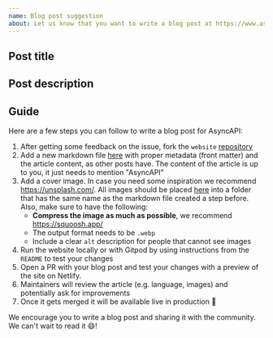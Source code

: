 ```yaml
---
name: Blog post suggestion
about: Let us know that you want to write a blog post at https://www.asyncapi.com/blog/
---
```


<!--
We're super happy to see you want to publish on our blog. The AsyncAPI blog is open for everyone, any contribution is allowed, including reposting.
By posting an article on the AsyncAPI blog, you get many advantages. We'll ask on the community Slack to help promote it whenever it's' released. We'll share it on the official AsyncAPI Twitter, LinkedIn, Hacker News, and Reddit.
You can share your use cases, products, or tools in a form of a blog post to reach out to the entire AsyncAPI community.
Please fill in the data below and we'll guide you through the process.
Happy writing!
-->

## Post title

<!-- Short title for your blog post -->

## Post description

<!--
Tell us what the post is going to be about.
No need to paste the whole content here, just a brief
and simple explanation of what you want to communicate.

If you already published the article on another blog that's
fine too. Please provide the link to the article.
-->


## Guide
Here are a few steps you can follow to write a blog post for AsyncAPI:

1. After getting some feedback on the issue, fork the `website` [repository](https://github.com/asyncapi/website)
2. Add a new markdown file [here](https://github.com/asyncapi/website/tree/master/pages/blog) with proper metadata (front matter) and the article content, as other posts have. The content of the article is up to you, it just needs to mention "AsyncAPI"
3. Add a cover image. In case you need some inspiration we recommend https://unsplash.com/. All images should be placed [here](https://github.com/asyncapi/website/tree/master/public/img/posts) into a folder that has the same name as the markdown file created a step before. Also, make sure to have the following:
    * **Compress the image as much as possible**, we recommend https://squoosh.app/
    * The output format needs to be `.webp`
    * Include a clear `alt` description for people that cannot see images
4. Run the website locally or with Gitpod by using instructions from the `README` to test your changes
5. Open a PR with your blog post and test your changes with a preview of the site on Netlify.
6. Maintainers will review the article (e.g. language, images) and potentially ask for improvements
7. Once it gets merged it will be available live in production :rocket:

We encourage you to write a blog post and sharing it with the community. We can't wait to read it :smile:!
 
